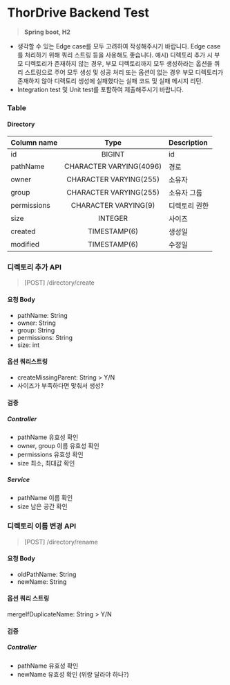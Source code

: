 # ThorDrive Backend Test
> **Spring boot, H2**
- 생각할 수 있는 Edge case를 모두 고려하여 작성해주시기 바랍니다.
  Edge case를 처리하기 위해 쿼리 스트링 등을 사용해도 좋습니다.
  예시) 디렉토리 추가 시 부모 디렉토리가 존재하지 않는 경우, 부모 디렉토리까지 모두 생성하라는 옵션을 쿼리 스트링으로 주어 모두 생성 및 성공 처리 또는 옵션이 없는 경우 부모 디렉토리가 존재하지 않아 디렉토리 생성에 실패했다는 실패 코드 및 실패 메시지 리턴.
- Integration test 및 Unit test를 포함하여 제출해주시기 바랍니다.

### Table
#### Directory
| Column name |          Type           | Description |
|:------------|:-----------------------:|:------------|
| id          |         BIGINT          | id          |
| pathName    | CHARACTER VARYING(4096) | 경로          |
| owner       | CHARACTER VARYING(255)  | 소유자         |
| group       | CHARACTER VARYING(255)  | 소유자 그룹      |
| permissions |  CHARACTER VARYING(9)   | 디렉토리 권한     |
| size        |         INTEGER         | 사이즈         |
| created     |      TIMESTAMP(6)       | 생성일         |
| modified    |      TIMESTAMP(6)       | 수정일         |

### 디렉토리 추가 API
> [POST] /directory/create

#### 요청 Body
- pathName: String
- owner: String
- group: String
- permissions: String
- size: int

#### 옵션 쿼리스트링
- createMissingParent: String > Y/N
- 사이즈가 부족하다면 맞춰서 생성?

#### 검증
##### Controller
- pathName 유효성 확인
- owner, group 이름 유효성 확인
- permissions 유효성 확인
- size 최소, 최대값 확인

##### Service
- pathName 이름 확인
- size 남은 공간 확인

### 디렉토리 이름 변경 API
> [POST] /directory/rename

#### 요청 Body
- oldPathName: String
- newName: String

#### 옵션 쿼리 스트링
mergeIfDuplicateName: String > Y/N

#### 검증
##### Controller
- pathName 유효성 확인
- newName 유효성 확인 (위랑 달라야 하나?)

